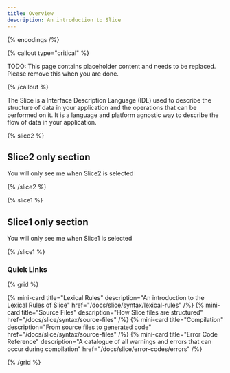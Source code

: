 ```yaml
---
title: Overview
description: An introduction to Slice
---
```


{% encodings /%}

{% callout type="critical" %}

TODO: This page contains placeholder content and needs to be replaced. Please remove this when you are done.

{% /callout %}

The Slice is a Interface Description Language (IDL) used to describe the structure of data in your application
and the operations that can be performed on it. It is a language and platform agnostic way to describe the flow
of data in your application.

{% slice2 %}

## Slice2 only section

You will only see me when Slice2 is selected

{% /slice2 %}

{% slice1 %}

## Slice1 only section

You will only see me when Slice1 is selected

{% /slice1 %}

### Quick Links

{% grid %}

{% mini-card title="Lexical Rules" description="An introduction to the Lexical Rules of Slice" href="/docs/slice/syntax/lexical-rules" /%}
{% mini-card title="Source Files" description="How Slice files are structured" href="/docs/slice/syntax/source-files" /%}
{% mini-card title="Compilation" description="From source files to generated code" href="/docs/slice/syntax/source-files" /%}
{% mini-card title="Error Code Reference" description="A catalogue of all warnings and errors that can occur during compilation" href="/docs/slice/error-codes/errors" /%}

{% /grid %}
